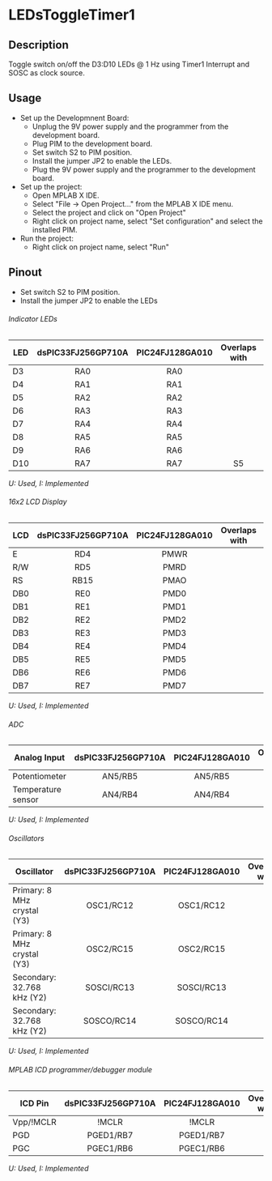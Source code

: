 # LEDsToggleTimer1
## Description
Toggle switch on/off the D3:D10 LEDs @ 1 Hz using Timer1 Interrupt and SOSC as clock source.

## Usage
- Set up the Developmnent Board:
    - Unplug the 9V power supply and the programmer from the development board.
    - Plug PIM to the development board.
    - Set switch S2 to PIM position.
    - Install the jumper JP2 to enable the LEDs.
    - Plug the 9V power supply and the programmer to the development board.
- Set up the project:
    - Open MPLAB X IDE.
    - Select "File -> Open Project..." from the MPLAB X IDE menu.
    - Select the project and click on "Open Project"
    - Right click on project name, select "Set configuration" and select the installed PIM.
- Run the project:
    - Right click on project name, select "Run"

## Pinout
* Set switch S2 to PIM position.
* Install the jumper JP2 to enable the LEDs

###### Indicator LEDs
| LED | dsPIC33FJ256GP710A | PIC24FJ128GA010 | Overlaps with | U   | I   |
| --- | :----------------: | :-------------: | :-----------: | :-: | :-: |
| D3  | RA0                | RA0             |               | x   | x   |
| D4  | RA1                | RA1             |               | x   | x   |
| D5  | RA2                | RA2             |               | x   | x   |
| D6  | RA3                | RA3             |               | x   | x   |
| D7  | RA4                | RA4             |               | x   | x   |
| D8  | RA5                | RA5             |               | x   | x   |
| D9  | RA6                | RA6             |               | x   | x   |
| D10 | RA7                | RA7             | S5            | x   | x   |

*U: Used, I: Implemented*

###### 16x2 LCD Display
| LCD | dsPIC33FJ256GP710A | PIC24FJ128GA010 | Overlaps with | U   | I   |
| --- | :----------------: | :-------------: | :-----------: | :-: | :-: |
| E   | RD4                | PMWR            |               | x   | x   |
| R/W | RD5                | PMRD            |               | x   | x   |
| RS  | RB15               | PMAO            |               | x   | x   |
| DB0 | RE0                | PMD0            |               | x   | x   |
| DB1 | RE1                | PMD1            |               | x   | x   |
| DB2 | RE2                | PMD2            |               | x   | x   |
| DB3 | RE3                | PMD3            |               | x   | x   |
| DB4 | RE4                | PMD4            |               | x   | x   |
| DB5 | RE5                | PMD5            |               | x   | x   |
| DB6 | RE6                | PMD6            |               | x   | x   |
| DB7 | RE7                | PMD7            |               | x   | x   |

*U: Used, I: Implemented*

###### ADC
| Analog Input       | dsPIC33FJ256GP710A | PIC24FJ128GA010 | Overlaps with | U   | I   |
| ------------------ | :----------------: | :-------------: | :-----------: | :-: | :-: |
| Potentiometer      | AN5/RB5            | AN5/RB5         |               |     |     |
| Temperature sensor | AN4/RB4            | AN4/RB4         |               |     |     |

*U: Used, I: Implemented*

###### Oscillators
| Oscillator                  | dsPIC33FJ256GP710A | PIC24FJ128GA010 | Overlaps with | U   | I   |
| --------------------------- | :----------------: | :-------------: | :-----------: | :-: | :-: |
| Primary: 8 MHz crystal (Y3) | OSC1/RC12          | OSC1/RC12       |               | x   | x   |
| Primary: 8 MHz crystal (Y3) | OSC2/RC15          | OSC2/RC15       |               | x   | x   |
| Secondary: 32.768 kHz (Y2)  | SOSCI/RC13         | SOSCI/RC13      |               | x   | x   |
| Secondary: 32.768 kHz (Y2)  | SOSCO/RC14         | SOSCO/RC14      |               | x   | x   |

*U: Used, I: Implemented*

###### MPLAB ICD programmer/debugger module
| ICD Pin   | dsPIC33FJ256GP710A | PIC24FJ128GA010 | Overlaps with | U   | I   |
| --------- | :----------------: | :-------------: | :-----------: | :-: | :-: |
| Vpp/!MCLR | !MCLR              | !MCLR           |               | x   | x   |
| PGD       | PGED1/RB7          | PGED1/RB7       |               | x   | x   |
| PGC       | PGEC1/RB6          | PGEC1/RB6       |               | x   | x   |

*U: Used, I: Implemented*
